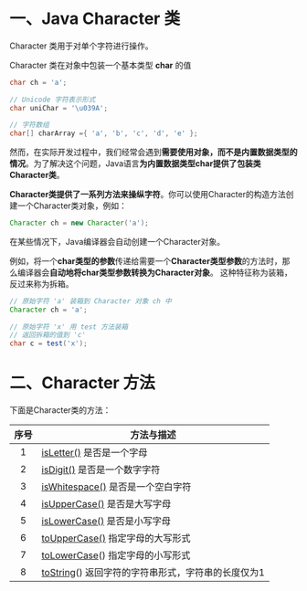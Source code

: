 # 一、Java Character 类

Character 类用于对单个字符进行操作。

Character 类在对象中包装一个基本类型 **char** 的值

```java
char ch = 'a';
 
// Unicode 字符表示形式
char uniChar = '\u039A'; 
 
// 字符数组
char[] charArray ={ 'a', 'b', 'c', 'd', 'e' };
```

然而，在实际开发过程中，我们经常会遇到**需要使用对象，而不是内置数据类型的情况**。为了解决这个问题，Java语言**为内置数据类型char提供了包装类Character类**。

**Character类提供了一系列方法来操纵字符**。你可以使用Character的构造方法创建一个Character类对象，例如：

```java
Character ch = new Character('a');
```

在某些情况下，Java编译器会自动创建一个Character对象。

例如，将一个**char类型的参数**传递给需要一个**Character类型参数**的方法时，那么编译器会**自动地将char类型参数转换为Character对象**。 这种特征称为装箱，反过来称为拆箱。

```java
// 原始字符 'a' 装箱到 Character 对象 ch 中
Character ch = 'a';
 
// 原始字符 'x' 用 test 方法装箱
// 返回拆箱的值到 'c'
char c = test('x');
```

# 二、Character 方法

下面是Character类的方法：

| 序号 | 方法与描述                                                   |
| :--: | ------------------------------------------------------------ |
|  1   | [isLetter()](https://www.runoob.com/java/character-isletter.html)  			是否是一个字母 |
|  2   | [isDigit()](https://www.runoob.com/java/character-isdigit.html)  			是否是一个数字字符 |
|  3   | [isWhitespace()](https://www.runoob.com/java/character-iswhitespace.html)  			是否是一个空白字符 |
|  4   | [isUpperCase()](https://www.runoob.com/java/character-isuppercase.html)  			是否是大写字母 |
|  5   | [isLowerCase()](https://www.runoob.com/java/character-islowercase.html)  			是否是小写字母 |
|  6   | [toUpperCase()](https://www.runoob.com/java/character-touppercase.html)  			指定字母的大写形式 |
|  7   | [toLowerCase](https://www.runoob.com/java/character-tolowercase.html)()  			指定字母的小写形式 |
|  8   | [toString](https://www.runoob.com/java/character-tostring.html)()  			返回字符的字符串形式，字符串的长度仅为1 |